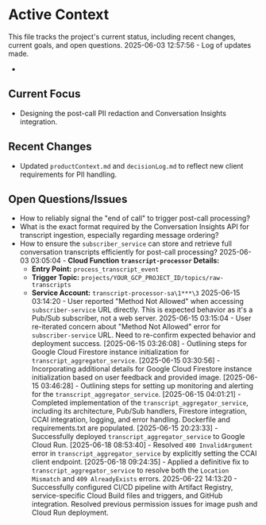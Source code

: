 # Active Context

  This file tracks the project's current status, including recent changes, current goals, and open questions.
  2025-06-03 12:57:56 - Log of updates made.

*

## Current Focus

*   Designing the post-call PII redaction and Conversation Insights integration.

## Recent Changes

*   Updated `productContext.md` and `decisionLog.md` to reflect new client requirements for PII handling.

## Open Questions/Issues

*   How to reliably signal the "end of call" to trigger post-call processing?
*   What is the exact format required by the Conversation Insights API for transcript ingestion, especially regarding message ordering?
*   How to ensure the `subscriber_service` can store and retrieve full conversation transcripts efficiently for post-call processing?
2025-06-03 03:05:04 - **Cloud Function `transcript-processor` Details:**
    *   **Entry Point:** `process_transcript_event`
    *   **Trigger Topic:** `projects/YOUR_GCP_PROJECT_ID/topics/raw-transcripts`
    *   **Service Account:** `transcript-processor-sa\1***\3`
2025-06-15 03:14:20 - User reported "Method Not Allowed" when accessing `subscriber-service` URL directly. This is expected behavior as it's a Pub/Sub subscriber, not a web server.
2025-06-15 03:15:04 - User re-iterated concern about "Method Not Allowed" error for `subscriber-service` URL. Need to re-confirm expected behavior and deployment success.
[2025-06-15 03:26:08] - Outlining steps for Google Cloud Firestore instance initialization for `transcript_aggregator_service`.
[2025-06-15 03:30:56] - Incorporating additional details for Google Cloud Firestore instance initialization based on user feedback and provided image.
[2025-06-15 03:46:28] - Outlining steps for setting up monitoring and alerting for the `transcript_aggregator_service`.
[2025-06-15 04:01:21] - Completed implementation of the `transcript_aggregator_service`, including its architecture, Pub/Sub handlers, Firestore integration, CCAI integration, logging, and error handling. Dockerfile and requirements.txt are populated.
[2025-06-15 20:23:33] - Successfully deployed `transcript_aggregator_service` to Google Cloud Run.
[2025-06-18 08:53:40] - Resolved `400 InvalidArgument` error in `transcript_aggregator_service` by explicitly setting the CCAI client endpoint.
[2025-06-18 09:24:35] - Applied a definitive fix to `transcript_aggregator_service` to resolve both the `Location Mismatch` and `409 AlreadyExists` errors.
2025-06-22 14:13:20 - Successfully configured CI/CD pipeline with Artifact Registry, service-specific Cloud Build files and triggers, and GitHub integration. Resolved previous permission issues for image push and Cloud Run deployment.